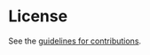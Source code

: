 # License

See the
[guidelines for contributions](https://github.com/christopher-a-wood/draft-bmw-tls-pake13/blob/main/CONTRIBUTING.md).
